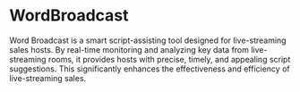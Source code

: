 # WordBroadcast
Word Broadcast is a smart script-assisting tool designed for live-streaming sales hosts. By real-time monitoring and analyzing key data from live-streaming rooms, it provides hosts with precise, timely, and appealing script suggestions. This significantly enhances the effectiveness and efficiency of live-streaming sales. 
